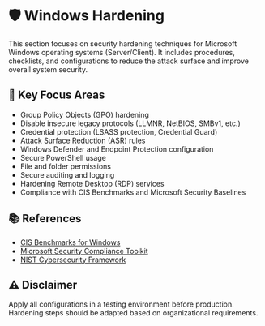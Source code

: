 # 🛡️ Windows Hardening

This section focuses on security hardening techniques for Microsoft Windows operating systems (Server/Client). It includes procedures, checklists, and configurations to reduce the attack surface and improve overall system security.

## 🔐 Key Focus Areas

- Group Policy Objects (GPO) hardening
- Disable insecure legacy protocols (LLMNR, NetBIOS, SMBv1, etc.)
- Credential protection (LSASS protection, Credential Guard)
- Attack Surface Reduction (ASR) rules
- Windows Defender and Endpoint Protection configuration
- Secure PowerShell usage
- File and folder permissions
- Secure auditing and logging
- Hardening Remote Desktop (RDP) services
- Compliance with CIS Benchmarks and Microsoft Security Baselines

## 📚 References

- [CIS Benchmarks for Windows](https://www.cisecurity.org/cis-benchmarks/)
- [Microsoft Security Compliance Toolkit](https://learn.microsoft.com/en-us/windows/security/threat-protection/windows-security-baselines)
- [NIST Cybersecurity Framework](https://www.nist.gov/cyberframework)

## ⚠️ Disclaimer

Apply all configurations in a testing environment before production. Hardening steps should be adapted based on organizational requirements.
